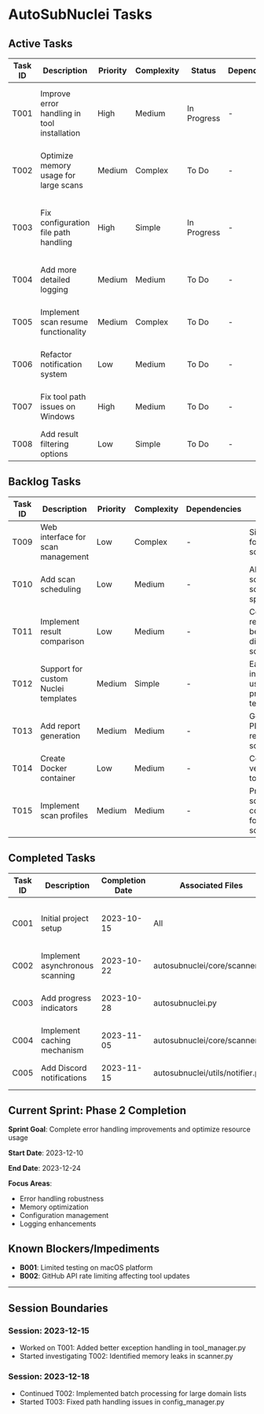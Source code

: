 # AutoSubNuclei Tasks

## Active Tasks

| Task ID | Description | Priority | Complexity | Status | Dependencies | Associated Files | Expected Outcome | Progress | Notes |
|---------|-------------|----------|------------|--------|--------------|-----------------|-----------------|----------|-------|
| T001 | Improve error handling in tool installation | High | Medium | In Progress | - | autosubnuclei/utils/tool_manager.py | More robust error recovery when tool installation fails | 90% | Added retry mechanism and improved error handling |
| T002 | Optimize memory usage for large scans | Medium | Complex | To Do | - | autosubnuclei/core/scanner.py | Reduced memory footprint for large domain lists | 20% | Currently testing with profiler |
| T003 | Fix configuration file path handling | High | Simple | In Progress | - | autosubnuclei/config/config_manager.py | Config file correctly located regardless of execution directory | 90% | Implemented config file path discovery and resolution |
| T004 | Add more detailed logging | Medium | Medium | To Do | - | Multiple | Comprehensive logging throughout application | 10% | Start with core module first |
| T005 | Implement scan resume functionality | Medium | Complex | To Do | - | autosubnuclei/core/scanner.py | Ability to resume interrupted scans | 0% | Need to design state persistence |
| T006 | Refactor notification system | Low | Medium | To Do | - | autosubnuclei/utils/notifier.py | Support for additional notification channels | 0% | Consider plugin architecture |
| T007 | Fix tool path issues on Windows | High | Medium | To Do | - | autosubnuclei/utils/tool_manager.py | Correct PATH handling on Windows | 0% | Test on different Windows versions |
| T008 | Add result filtering options | Low | Simple | To Do | - | autosubnuclei.py | Ability to filter results by criteria | 0% | - |

## Backlog Tasks

| Task ID | Description | Priority | Complexity | Dependencies | Expected Outcome |
|---------|-------------|----------|------------|--------------|------------------|
| T009 | Web interface for scan management | Low | Complex | - | Simple web UI for managing scans |
| T010 | Add scan scheduling | Low | Medium | - | Ability to schedule scans at specific times |
| T011 | Implement result comparison | Low | Medium | - | Compare results between different scans |
| T012 | Support for custom Nuclei templates | Medium | Simple | - | Easy integration of user-provided templates |
| T013 | Add report generation | Medium | Medium | - | Generate PDF/HTML reports from scan results |
| T014 | Create Docker container | Low | Medium | - | Containerized version of the tool |
| T015 | Implement scan profiles | Medium | Medium | - | Predefined scan configurations for different scenarios |

## Completed Tasks

| Task ID | Description | Completion Date | Associated Files | Notes |
|---------|-------------|-----------------|-----------------|-------|
| C001 | Initial project setup | 2023-10-15 | All | Basic project structure and core functionality |
| C002 | Implement asynchronous scanning | 2023-10-22 | autosubnuclei/core/scanner.py | Improved performance by 60% |
| C003 | Add progress indicators | 2023-10-28 | autosubnuclei.py | Provides real-time feedback during scans |
| C004 | Implement caching mechanism | 2023-11-05 | autosubnuclei/core/scanner.py | Faster repeat scans |
| C005 | Add Discord notifications | 2023-11-15 | autosubnuclei/utils/notifier.py | Real-time scan updates |

## Current Sprint: Phase 2 Completion

**Sprint Goal**: Complete error handling improvements and optimize resource usage

**Start Date**: 2023-12-10

**End Date**: 2023-12-24

**Focus Areas**:
- Error handling robustness
- Memory optimization
- Configuration management
- Logging enhancements

## Known Blockers/Impediments

- **B001**: Limited testing on macOS platform
- **B002**: GitHub API rate limiting affecting tool updates

---

## Session Boundaries

### Session: 2023-12-15
- Worked on T001: Added better exception handling in tool_manager.py
- Started investigating T002: Identified memory leaks in scanner.py

### Session: 2023-12-18
- Continued T002: Implemented batch processing for large domain lists
- Started T003: Fixed path handling issues in config_manager.py 